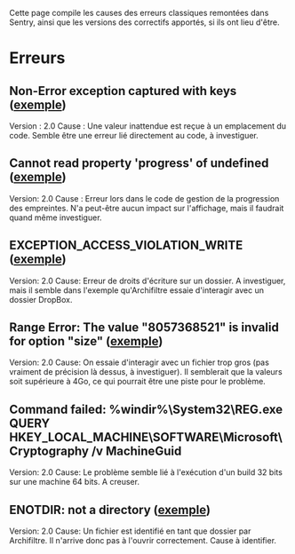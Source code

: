 Cette page compile les causes des erreurs classiques remontées dans Sentry, ainsi que les versions des correctifs apportés, si ils ont lieu d'être.

# Erreurs

## Non-Error exception captured with keys ([exemple](https://sentry.fabrique.social.gouv.fr/incubateur/archifiltre/issues/1884))
Version : 2.0
Cause : Une valeur inattendue est reçue à un emplacement du code. Semble être une erreur lié directement au code, à investiguer.

## Cannot read property 'progress' of undefined ([exemple](https://sentry.fabrique.social.gouv.fr/incubateur/archifiltre/issues/2177))
Version: 2.0
Cause : Erreur lors dans le code de gestion de la progression des empreintes. N'a peut-être aucun impact sur l'affichage, mais il faudrait quand même investiguer.

## EXCEPTION_ACCESS_VIOLATION_WRITE ([exemple](https://sentry.fabrique.social.gouv.fr/incubateur/archifiltre/issues/2218))
Version: 2.0
Cause: Erreur de droits d'écriture sur un dossier. A investiguer, mais il semble dans l'exemple qu'Archifiltre essaie d'interagir avec un dossier DropBox.

## Range Error: The value "8057368521" is invalid for option "size" ([exemple](https://sentry.fabrique.social.gouv.fr/incubateur/archifiltre/issues/2213))
Version: 2.0
Cause: On essaie d'interagir avec un fichier trop gros (pas vraiment de précision là dessus, à investiguer). Il semblerait que la valeurs soit supérieure à 4Go, ce qui pourrait être une piste pour le problème.

## Command failed: %windir%\System32\REG.exe QUERY HKEY_LOCAL_MACHINE\SOFTWARE\Microsoft\Cryptography /v MachineGuid
Version: 2.0
Cause: Le problème semble lié à l'exécution d'un build 32 bits sur une machine 64 bits. A creuser.

## ENOTDIR: not a directory ([exemple](https://sentry.fabrique.social.gouv.fr/incubateur/archifiltre/issues/2180))
Version: 2.0
Cause: Un fichier est identifié en tant que dossier par Archifiltre. Il n'arrive donc pas à l'ouvrir correctement.  Cause à identifier.